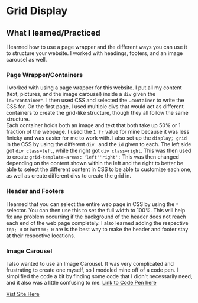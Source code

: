 # Grid Display
## What I learned/Practiced
I learned how to use a page wrapper and the different ways you can use it to structure your website. I worked with headings, footers, and an image carousel as well. 

### Page Wrapper/Containers
I worked with using a page wrapper for this website. I put all my content (text, pictures, and the image carousel) inside a ```div``` given the ```id="container"```. I then used CSS and selected the ```.container``` to write the CSS for. On the first page, I used multiple divs that would act as different containers to create the grid-like structure, though they all follow the same structure.   \
Each container holds both an image and text that both take up 50% or 1 fraction of the webpage. I used the ```1 fr``` value for mine because it was less finicky and was easier for me to work with. I also set up the ```display; grid``` in the CSS by using the different ```div ``` and the ```id``` given to each. The left side got ```div class=left```, while the right got ```div class=right```. This was then used  to create ```grid-template-areas:```
                                                        ```'left''right';```
This was then changed depending on the content shown within the left and the right to better be able to select the different content in CSS to be able to customize each one, as well as create different divs to create the grid in. 

### Header and Footers
I learned that you can select the entire web page in CSS by using the ```*``` selector. You can then use this to set the full width to 100%. This will help fix any problem occurring if the background of the header does not reach each end of the web page completely.
I also learned adding the respective ```top; 0``` or ```bottom; 0``` are is the best way to make the header and footer stay at their respective locations.

### Image Carousel
I also wanted to use an Image Carousel. It was very complicated and frustrating to create one myself, so I modeled mine off of a code pen. I simplified the code a bit by finding some code that I didn't necessarily need, and it also was a little confusing to me. [Link to Code Pen here](https://codepen.io/keefyboooo/pen/waJYMm)

[Vist Site Here](https://giaviolini.github.io/Grid-Display/)
